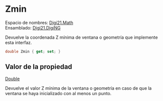 # Zmin

Espacio de nombres: [Digi21.Math](../../../)  
Ensamblado: [Digi21.DigiNG](../../../../)

Devuelve la coordenada Z mínima de ventana o geometría que implemente esta interfaz.

```csharp
double Zmin { get; set; }
```

## Valor de la propiedad

[Double](https://docs.microsoft.com/en-us/dotnet/api/system.double?view=net-5.0)

Devuelve el valor Z mínima de la ventana o geometría en caso de que la ventana se haya inicializado con al menos un punto.

